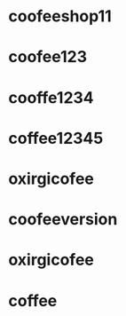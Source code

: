 # coofeeshop11
# coofee123
# cooffe1234
# coffee12345
# oxirgicofee
# coofeeversion
# oxirgicofee
# coffee
